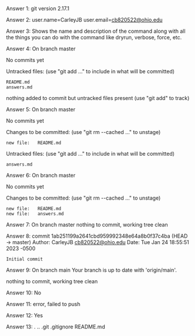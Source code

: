 Answer 1: git version 2.17.1

Answer 2: user.name=CarleyJB
user.email=cb820522@ohio.edu

Answer 3: Shows the name and description of the command along with all the things you can do with the command like dryrun, verbose, force, etc.

Answer 4: On branch master

No commits yet

Untracked files:
  (use "git add <file>..." to include in what will be committed)

	README.md
	answers.md

nothing added to commit but untracked files present (use "git add" to track)

Answer 5: On branch master

No commits yet

Changes to be committed:
  (use "git rm --cached <file>..." to unstage)

	new file:   README.md

Untracked files:
  (use "git add <file>..." to include in what will be committed)

	answers.md

Answer 6: On branch master

No commits yet

Changes to be committed:
  (use "git rm --cached <file>..." to unstage)

	new file:   README.md
	new file:   answers.md

Answer 7: On branch master
nothing to commit, working tree clean

Answer 8: commit 1ab251199a2641cbd959992348e64a8b0f37c4ba (HEAD -> master)
Author: CarleyJB <cb820522@ohio.edu>
Date:   Tue Jan 24 18:55:51 2023 -0500

    Initial commit

Answer 9: On branch main
Your branch is up to date with 'origin/main'.

nothing to commit, working tree clean

Answer 10: No

Answer 11: error, failed to push

Answer 12: Yes

Answer 13: .  ..  .git  .gitignore  README.md
